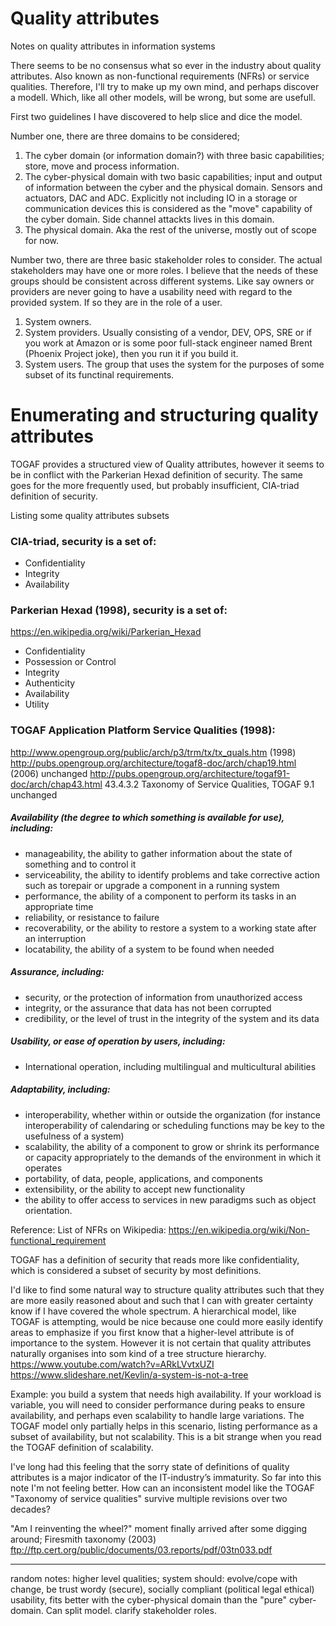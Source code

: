 # Quality attributes
Notes on quality attributes in information systems

There seems to be no consensus what so ever in the industry about quality attributes. Also known as non-functional requirements (NFRs) or service qualities. Therefore, I'll try to make up my own mind, and perhaps discover a modell. Which, like all other models, will be wrong, but some are usefull.

First two guidelines I have discovered to help slice and dice the model.

Number one, there are three domains to be considered;
1) The cyber domain (or information domain?) with three basic capabilities; store, move and process information.
2) The cyber-physical domain with two basic capabilities; input and output of information between the cyber and the physical domain. Sensors and actuators, DAC and ADC. Explicitly not including IO in a storage or communication devices this is considered as the "move" capability of the cyber domain. Side channel attackts lives in this domain.
3) The physical domain. Aka the rest of the universe, mostly out of scope for now.

Number two, there are three basic stakeholder roles to consider. The actual stakeholders may have one or more roles. I believe that the needs of these groups should be consistent across different systems. Like say owners or providers are never going to have a usability need with regard to the provided system. If so they are in the role of a user.
1) System owners.
2) System providers. Usually consisting of a vendor, DEV, OPS, SRE or if you work at Amazon or is some poor full-stack engineer named Brent (Phoenix Project joke), then you run it if you build it.
3) System users. The group that uses the system for the purposes of some subset of its functinal requirements.

# Enumerating and structuring quality attributes

TOGAF provides a structured view of Quality attributes, however it seems to be in conflict with the Parkerian Hexad definition of security. The same goes for the more frequently used, but probably insufficient, CIA-triad definition of security.

Listing some quality attributes subsets

### CIA-triad, security is a set of:
- Confidentiality
- Integrity
- Availability

### Parkerian Hexad (1998), security is a set of:
https://en.wikipedia.org/wiki/Parkerian_Hexad
- Confidentiality
- Possession or Control
- Integrity
- Authenticity
- Availability
- Utility

### TOGAF Application Platform Service Qualities (1998):
http://www.opengroup.org/public/arch/p3/trm/tx/tx_quals.htm (1998)
http://pubs.opengroup.org/architecture/togaf8-doc/arch/chap19.html (2006) unchanged
http://pubs.opengroup.org/architecture/togaf91-doc/arch/chap43.html 43.4.3.2 Taxonomy of Service Qualities, TOGAF 9.1 unchanged

##### Availability (the degree to which something is available for use), including:
* manageability, the ability to gather information about the state of something and to control it
* serviceability, the ability to identify problems and take corrective action such as torepair or upgrade a component in a running system
* performance, the ability of a component to perform its tasks in an appropriate time
* reliability, or resistance to failure
* recoverability, or the ability to restore a system to a working state after an interruption
* locatability, the ability of a system to be found when needed
##### Assurance, including:
* security, or the protection of information from unauthorized access
* integrity, or the assurance that data has not been corrupted
* credibility, or the level of trust in the integrity of the system and its data
##### Usability, or ease of operation by users, including:
* International operation, including multilingual and multicultural abilities
##### Adaptability, including:
* interoperability, whether within or outside the organization (for instance interoperability of calendaring or scheduling functions may be key to the usefulness of a system)
* scalability, the ability of a component to grow or shrink its performance or capacity appropriately to the demands of the environment in which it operates
* portability, of data, people, applications, and components
* extensibility, or the ability to accept new functionality
* the ability to offer access to services in new paradigms such as object orientation.

Reference:
List of NFRs on Wikipedia:
https://en.wikipedia.org/wiki/Non-functional_requirement

TOGAF has a definition of security that reads more like confidentiality, which is considered a subset of security by most definitions.

I'd like to find some natural way to structure quality attributes such that they are more easily reasoned about and such that I can with greater certainty know if I have covered the whole spectrum. A hierarchical model, like TOGAF is attempting, would be nice because one could more easily identify areas to emphasize if you first know that a higher-level attribute is of importance to the system. However it is not certain that quality attributes naturally organises into som kind of a tree structure hierarchy.
https://www.youtube.com/watch?v=ARkLVvtxUZI
https://www.slideshare.net/Kevlin/a-system-is-not-a-tree

Example: you build a system that needs high availability. If your workload is variable, you will need to consider performance during peaks to ensure availability, and perhaps even scalability to handle large variations. The TOGAF model only partially helps in this scenario, listing performance as a subset of availability, but not scalability. This is a bit strange when you read the TOGAF definition of scalability.

I've long had this feeling that the sorry state of definitions of quality attributes is a major indicator of the IT-industry’s immaturity. So far into this note I'm not feeling better. How can an inconsistent model like the TOGAF "Taxonomy of service qualities" survive multiple revisions over two decades?

"Am I reinventing the wheel?" moment finally arrived after some digging around; Firesmith taxonomy (2003) ftp://ftp.cert.org/public/documents/03.reports/pdf/03tn033.pdf

---
random notes: higher level qualities; system should: evolve/cope with change, be trust wordy (secure), socially compliant (political legal ethical) usability, fits better with the cyber-physical domain than the "pure" cyber-domain. Can split model. clarify stakeholder roles.
